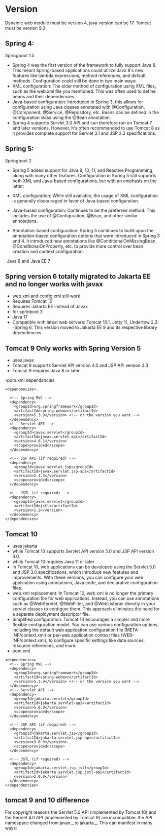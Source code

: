 # Version


Dynamic web module must be version 4,
java version can be 17.
Tomcat must be version 9.0

## Spring 4:

Springboot 1.5

- Spring 4 was the first version of the framework to fully support Java 8. This meant Spring-based applications could utilize Java 8's new features like lambda expressions, method references, and default methods. Configuration could still be done in two main ways:
- XML configuration: The older method of configuration using XML files, such as the web.xml file you mentioned. This was often used to define beans and their dependencies.
- Java-based configuration: Introduced in Spring 3, this allows for configuration using Java classes annotated with @Configuration, @Component, @Service, @Repository, etc. Beans can be defined in the configuration class using the @Bean annotation.
- Spring 4 supports Servlet 3.0 API and can therefore run on Tomcat 7 and later versions. However, it's often recommended to use Tomcat 8 as it provides complete support for Servlet 3.1 and JSP 2.3 specifications.

## Spring 5:

Springboot 2
- Spring 5 added support for Java 9, 10, 11, and Reactive Programming, along with many other features. Configuration in Spring 5 still supports both XML and Java-based configurations, but with an emphasis on the latter:

- XML configuration: While still available, the usage of XML configuration is generally discouraged in favor of Java-based configuration.

- Java-based configuration: Continues to be the preferred method. This includes the use of @Configuration, @Bean, and other similar annotations.

- Annotation-based configuration: Spring 5 continues to build upon the annotation-based configuration options that were introduced in Spring 3 and 4. It introduced new annotations like @ConditionalOnMissingBean, @ConditionalOnProperty, etc. to provide more control over bean creation and context configuration.

-Java 8 and Java EE 7

## Spring version 6 totally migrated to Jakarta EE and no longer works with javax

- web.xml and config.xml still work
- Requires Tomcat 10
- Requires Jakarta EE instead of Javax
- for sprinboot 3
- Java 17
- Compatible with latest web servers: Tomcat 10.1, Jetty 11, Undertow 2.3.
-Spring 6: This version moved to Jakarta EE 9 and its respective library dependencies
## Tomcat 9 Only works with Spring Version 5
- uses javax
- Tomcat 9 supports Servlet API version 4.0 and JSP API version 2.3
-  Tomcat 9 requires Java 8 or later

-pom.xml dependancies
```
<dependencies>.

  <!-- Spring MVC -->
  <dependency>
    <groupId>org.springframework</groupId>
    <artifactId>spring-webmvc</artifactId>
    <version>5.3.9</version> <!-- or the version you want -->
  </dependency>
  <!-- Servlet API -->
  <dependency>
    <groupId>javax.servlet</groupId>
    <artifactId>javax.servlet-api</artifactId>
    <version>4.0.1</version>
    <scope>provided</scope>
  </dependency>

  <!-- JSP API (if required) -->
  <dependency>
    <groupId>javax.servlet.jsp</groupId>
    <artifactId>javax.servlet.jsp-api</artifactId>
    <version>2.3.3</version>
    <scope>provided</scope>
  </dependency>

  <!-- JSTL (if required) -->
  <dependency>
    <groupId>javax.servlet</groupId>
    <artifactId>jstl</artifactId>
    <version>1.2</version>
  </dependency>
</dependencies>
```

## Tomcat 10
- uses jakarta
- while Tomcat 10 supports Servlet API version 5.0 and JSP API version 3.0.
- while Tomcat 10 requires Java 11 or later
- In Tomcat 10, web applications can be developed using the Servlet 5.0 and JSP 3.0 specifications, which introduce new features and improvements. With these versions, you can configure your web application using annotations, Java code, and declarative configuration files.
- web.xml replacement: In Tomcat 10, web.xml is no longer the primary configuration file for web applications. Instead, you can use annotations such as @WebServlet, @WebFilter, and @WebListener directly in your servlet classes to configure them. This approach eliminates the need for a separate deployment descriptor file.
- Simplified configuration: Tomcat 10 encourages a simpler and more flexible configuration model. You can use various configuration options, including the default web application configuration file (META-INF/context.xml) or per-web application context files (WEB-INF/context.xml), to configure specific settings like data sources, resource references, and more.
- pom.xml
```
<dependencies>
  <!-- Spring MVC -->
  <dependency>
    <groupId>org.springframework</groupId>
    <artifactId>spring-webmvc</artifactId>
    <version>5.3.9</version> <!-- or the version you want -->
  </dependency>
  <!-- Servlet API -->
  <dependency>
    <groupId>jakarta.servlet</groupId>
    <artifactId>jakarta.servlet-api</artifactId>
    <version>5.0.0</version>
    <scope>provided</scope>
  </dependency>

  <!-- JSP API (if required) -->
  <dependency>
    <groupId>jakarta.servlet.jsp</groupId>
    <artifactId>jakarta.servlet.jsp-api</artifactId>
    <version>3.0.0</version>
    <scope>provided</scope>
  </dependency>

  <!-- JSTL (if required) -->
  <dependency>
    <groupId>jakarta.servlet.jsp.jstl</groupId>
    <artifactId>jakarta.servlet.jsp.jstl-api</artifactId>
    <version>2.0.0</version>
  </dependency>
</dependencies>

```
## tomcat 9 and 10 difference

For copyright reasons the Servlet 5.0 API (implemented by Tomcat 10) and the Servlet 4.0 API (implemented by Tomcat 9) are incompatible: the API namespace changed from javax._ to jakarta._. This can manifest in many ways:
